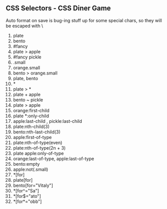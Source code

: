 ## CSS Selectors - CSS Diner Game

Auto format on save is bug-ing stuff up for some special chars, so they will be escaped with \

1. plate
2. bento
3. #fancy
4. plate > apple
5. #fancy pickle
6. .small
7. orange.small
8. bento > orange.small
9. plate, bento
10. \*
11. plate > \*
12. plate + apple
13. bento ~ pickle
14. plate > apple
15. orange:first-child
16. plate \*:only-child
17. apple:last-child , pickle:last-child
18. plate:nth-child(3)
19. bento:nth-last-child(3)
20. apple:first-of-type
21. plate:nth-of-type(even)
22. plate:nth-of-type(2n + 3)
23. plate apple:only-of-type
24. orange:last-of-type, apple:last-of-type
25. bento:empty
26. apple:not(.small)
27. \*[for]
28. plate[for]
29. bento[for="Vitaly"]
30. \*[for^="Sa"]
31. \*[for$="ato"]
32. \*[for*="obb"]
